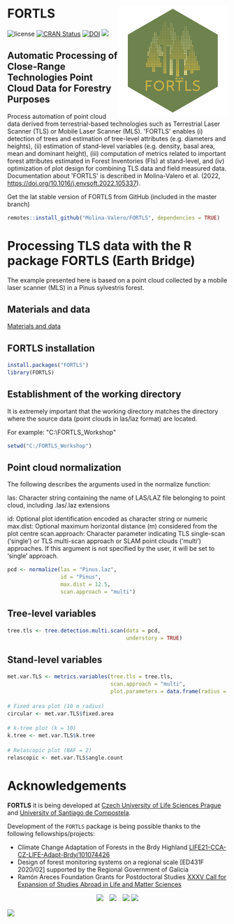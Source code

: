<!-- README.md is generated from README.Rmd. Please edit that file -->

# FORTLS <img src="man/figures/logo.png" align="right" alt="" width="250" />

<!-- badges: start -->

![license](https://img.shields.io/badge/Licence-GPL--3-blue.svg)
[![CRAN Status](https://www.r-pkg.org/badges/version/FORTLS)](https://cran.r-project.org/package=FORTLS)
[![DOI](https://zenodo.org/badge/DOI/10.3390/IECF2020-08066.svg)](https://doi.org/10.1016/j.envsoft.2022.105337)
![](https://cranlogs.r-pkg.org/badges/grand-total/FORTLS)

<!-- badges: end -->

## Automatic Processing of Close-Range Technologies Point Cloud Data for Forestry Purposes
Process automation of point cloud data derived from terrestrial-based technologies such as Terrestrial Laser Scanner (TLS) or Mobile Laser Scanner (MLS). 'FORTLS' enables (i) detection of trees and estimation of tree-level attributes (e.g. diameters and heights), (ii) estimation of stand-level variables (e.g. density, basal area, mean and dominant height), (iii) computation of metrics related to important forest attributes estimated in Forest Inventories (FIs) at stand-level, and (iv) optimization of plot design for combining TLS data and field measured data. Documentation about 'FORTLS' is described in Molina-Valero et al. (2022, <https://doi.org/10.1016/j.envsoft.2022.105337>).

Get the lat stable version of FORTLS from GitHub (included in the master branch)

```r
remotes::install_github("Molina-Valero/FORTLS", dependencies = TRUE)
```

# Processing TLS data with the R package FORTLS (Earth Bridge)

The example presented here is based on a point cloud collected by a mobile laser scanner (MLS) in a Pinus sylvestris forest.

## Materials and data

[Materials and data](https://drive.google.com/drive/folders/1lBoe4XIYFdUfPUCAZ3KGU6JhrosPfoY6?usp=sharing)

## FORTLS installation

```r
install.packages("FORTLS")
library(FORTLS)
```

## Establishment of the working directory

It is extremely important that the working directory matches the directory where the source data (point clouds in las/laz format) are located.

For example: "C:\FORTLS_Workshop"

```r
setwd("C:/FORTLS_Workshop")
```

## Point cloud normalization

The following describes the arguments used in the normalize function:

las: Character string containing the name of LAS/LAZ file belonging to point cloud, including .las/.laz extensions

id: Optional plot identification encoded as character string or numeric
max.dist: Optional maximum horizontal distance (m) considered from the plot centre
scan.approach: Character parameter indicating TLS single-scan (‘single’) or TLS multi-scan approach or SLAM point clouds (‘multi’) approaches. If this argument is not specified by the user, it will be set to ‘single’ approach.

```r
pcd <- normalize(las = "Pinus.laz",
                 id = "Pinus",
                 max.dist = 12.5,
                 scan.approach = "multi")
```

## Tree-level variables

```r
tree.tls <- tree.detection.multi.scan(data = pcd,
                                      understory = TRUE)
```

## Stand-level variables

```r
met.var.TLS <- metrics.variables(tree.tls = tree.tls,
                                 scan.approach = "multi",
                                 plot.parameters = data.frame(radius = 10, k = 10, BAF = 2))
                                 
# Fixed area plot (10 m radius)
circular <- met.var.TLS$fixed.area

# k-tree plot (k = 10)
k.tree <- met.var.TLS$k.tree

# Relascopic plot (BAF = 2)
relascopic <- met.var.TLS$angle.count
```


# Acknowledgements 

**FORTLS** it is being developed at [Czech University of Life Sciences Prague](https://www.czu.cz/en) and [University of Santiago de Compostela](https://www.usc.gal/en).

Development of the `FORTLS` package is being possible thanks to the following fellowships/projects:

* Climate Change Adaptation of Forests in the Brdy Highland [LIFE21-CCA-CZ-LIFE-Adapt-Brdy/101074426](https://adaptbrdy.czu.cz/en)
* Design of forest monitoring systems on a regional scale [ED431F 2020/02] supported by the Regional Government of Galicia
* Ramón Areces Foundation Grants for Postdoctoral Studies [XXXV Call for Expansion of Studies Abroad in Life and Matter Sciences](https://www.fundacionareces.es/fundacionareces/es/tratarAplicacionInvestigador.do?paginaActual=2&idConvocatoria=2770&tipo=2)

<p align = "center">
  <img src="https://www.dropbox.com/scl/fi/cy3cfikrgwl54eovz3ncn/CZU_logotype_V_ENG_green.png?rlkey=hbbggghvn93412oqa85m0fpm0&raw=1" height="100"> 
  <img src="https://www.dropbox.com/scl/fi/g7dyqq5yzzvg2vu2dk6jv/usc.png?rlkey=z3x7mwx1ebsioivrwg9fpgdyq&raw=1" height="50" hspace="10"> 
  <img src="https://www.dropbox.com/scl/fi/9ohh7hs6sd9imxzsfb768/ccefpu-positivo.png?rlkey=g71a5x4qejmyybpwwc2vavfzg&raw=1" height="50"> 
  <img src="https://www.dropbox.com/scl/fi/zk0ktudsu0caszlw2z3dm/logotipo-fra-color.jpg?rlkey=1fiee4ra7mm98pdrozirlyo1p&raw=1" height="100">
</p>

<img src="https://www.dropbox.com/scl/fi/ec1m3266bcoq8qrgjqykv/logolink-RGB_LAB-LIFE-NATURA-MZP_en-okraje-1000x156.jpg?rlkey=bi5018o95zq63rwhhwa6wfs2y&raw=1" align="center">
